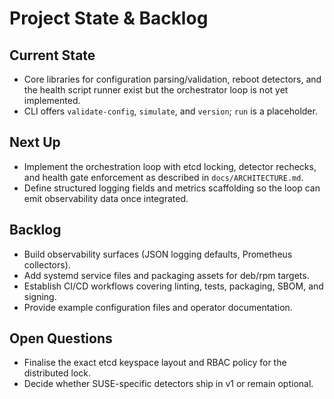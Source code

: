 # Project State & Backlog

## Current State
- Core libraries for configuration parsing/validation, reboot detectors, and the
  health script runner exist but the orchestrator loop is not yet implemented.
- CLI offers `validate-config`, `simulate`, and `version`; `run` is a placeholder.

## Next Up
- Implement the orchestration loop with etcd locking, detector rechecks, and health
  gate enforcement as described in `docs/ARCHITECTURE.md`.
- Define structured logging fields and metrics scaffolding so the loop can emit
  observability data once integrated.

## Backlog
- Build observability surfaces (JSON logging defaults, Prometheus collectors).
- Add systemd service files and packaging assets for deb/rpm targets.
- Establish CI/CD workflows covering linting, tests, packaging, SBOM, and signing.
- Provide example configuration files and operator documentation.

## Open Questions
- Finalise the exact etcd keyspace layout and RBAC policy for the distributed lock.
- Decide whether SUSE-specific detectors ship in v1 or remain optional.
